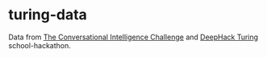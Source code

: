 # turing-data
Data from [The Conversational Intelligence Challenge](http://convai.io) and [DeepHack Turing](http://deephack.me) school-hackathon.
